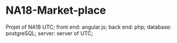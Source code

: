 # NA18-Market-place
Projet of NA18 UTC;
front end: angular.js;
back end: php;
database: postgreSQL;
server: server of UTC;
